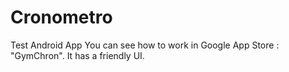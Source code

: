 # Cronometro
Test Android App
You can see how to work in
Google App Store : "GymChron".
It has a friendly UI.
